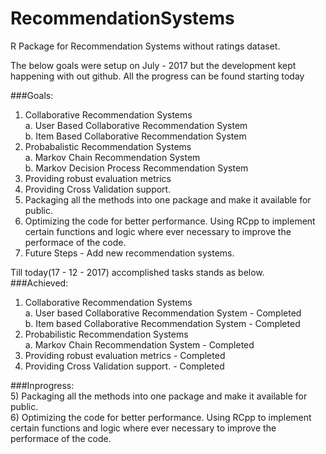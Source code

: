 # RecommendationSystems
R Package for Recommendation Systems without ratings dataset.

The below goals were setup on July - 2017 but the development kept happening with out github.
All the progress can be found starting today 

###Goals:
1) Collaborative Recommendation Systems  
    a. User Based Collaborative Recommendation System  
    b. Item Based Collaborative Recommendation System  
2) Probabalistic Recommendation Systems  
    a. Markov Chain Recommendation System  
    b. Markov Decision Process Recommendation System  
3) Providing robust evaluation metrics
4) Providing Cross Validation support.
5) Packaging all the methods into one package and make it available for public.
6) Optimizing the code for better performance. Using RCpp to implement certain functions and logic where ever necessary to improve the performace of the code.
7) Future Steps - Add new recommendation systems.

Till today(17 - 12 - 2017) accomplished tasks stands as below.  
###Achieved:
1) Collaborative Recommendation Systems  
    a. User based Collaborative Recommendation System - Completed  
    b. Item based Collaborative Recommendation System - Completed  
2) Probabilistic Recommendation Systems  
    a. Markov Chain Recommendation System             - Completed  
3) Providing robust evaluation metrics                - Completed  
4) Providing Cross Validation support.                - Completed    
      
        
###Inprogress:  
5) Packaging all the methods into one package and make it available for public.  
6) Optimizing the code for better performance. Using RCpp to implement certain functions and logic where ever necessary to improve the performace of the code.

